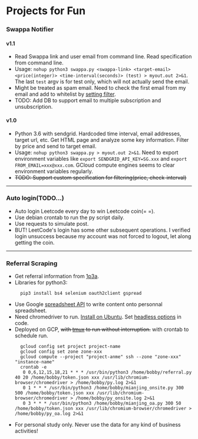 # Projects for Fun
### Swappa Notifier
#### v1.1
 * Read Swappa link and user email from command line. Read specification from command line. 
 * Usage: `nohup python3 swappa.py <swappa-link> <target-email> <price(integer)> <time-interval(seconds)> (test) > myout.out 2>&1`. The last `test` argv is for test only, which will not actually send the email.
 * Might be treated as spam email. Need to check the first email from my email and add to whitelist by [setting filter](https://c-command.com/spamsieve/help/turning-off-the-gmail-s).
 * TODO: Add DB to support email to multiple subscription and unsubscription.
#### v1.0
 * Python 3.6 with sendgrid. Hardcoded time interval, email addresses, target url, etc. Get HTML page and analyze some key information. Filter by price and send to target email.
 * Usage: `nohup python3 swappa.py > myout.out 2>&1`. Need to export environment variables like `export SENDGRID_API_KEY=SG.xxx` and `export FROM_EMAIL=xxx@xxx.com`. GCloud compute engines seems to clear environment variables regularly.
 * ~~TODO: Support custom specification for filtering(price, check-interval)~~

***
### Auto login(TODO...)
 * Auto login Leetcode every day to win Leetcode coin(= =).
 * Use debian crontab to run the py script daily.
 * Use requests to simulate post.
 * BUT! LeetCode's login has some other subsequent operations. I verified login unsuccess because my account was not forced to logout, let along getting the coin.

***
### Referral Scraping
 * Get referral information from [1p3a](http://www.1point3acres.com/bbs).
 * Libraries for python3:
   ```
     pip3 install bs4 selenium oauth2client gspread
   ```
 * Use Google [spreadsheet API](https://developers.google.com/sheets/api/quickstart/python?authuser=2) to write content onto personnal spreadsheet.
 * Need chromedriver to run. [Install on Ubuntu](https://askubuntu.com/questions/1004947/how-do-i-use-the-chrome-driver-in-ubuntu-16-04). Set [headless options](https://stackoverflow.com/questions/47596402/selenium-chrome-failed-to-start-exited-abnormally-error) in code.
 * Deployed on GCP, ~~with [tmux](https://tmuxcheatsheet.com/) to run without interruption.~~ with crontab to schedule run.
   ```
     gcloud config set project project-name
     gcloud config set zone zone-xxx
     gcloud compute --project "project-anme" ssh --zone "zone-xxx" "instance-name"
     crontab -e
      0 0,6,12,15,18,21 * * * /usr/bin/python3 /home/bobby/referral.py 40 20 /home/bobby/token.json xxx /usr/lib/chromium-browser/chromedriver > /home/bobby/py.log 2>&1
      0 1 * * * /usr/bin/python3 /home/bobby/mianjing_onsite.py 300 500 /home/bobby/token.json xxx /usr/lib/chromium-browser/chromedriver > /home/bobby/py_onsite.log 2>&1
      0 3 * * * /usr/bin/python3 /home/bobby/mianjing_oa.py 300 50 /home/bobby/token.json xxx /usr/lib/chromium-browser/chromedriver > /home/bobby/py_oa.log 2>&1
   ```
 * For personal study only. Never use the data for any kind of business activities!

